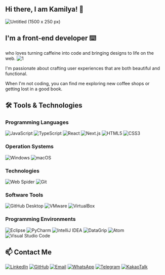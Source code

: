 ## Hi there, I am Kamilya! 👀
![Untitled (1500 x 250 px)](https://github.com/user-attachments/assets/92d139af-6aaa-41a5-ac38-ad5783b31ac4)

## I'm a front-end developer ⌨️
who loves turning caffeine into code and bringing designs to life on the web. ![1](https://github.com/user-attachments/assets/62aac9f1-9667-4a2e-a396-34d694056dde)  

I'm passionate about crafting user experiences that are both beautiful and functional. 

When I'm not coding, you can find me exploring new coffee shops or getting lost in a good book. 
## 🛠 Tools & Technologies

### Programming Languages
![JavaScript](https://img.shields.io/badge/JavaScript-F7DF1E?style=for-the-badge&logo=javascript&logoColor=black)
![TypeScript](https://img.shields.io/badge/TypeScript-3178C6?style=for-the-badge&logo=typescript&logoColor=white)
![React](https://img.shields.io/badge/React-61DAFB?style=for-the-badge&logo=react&logoColor=black)
![Next.js](https://img.shields.io/badge/Next.js-000000?style=for-the-badge&logo=next.js&logoColor=white)
![HTML5](https://img.shields.io/badge/HTML5-E34F26?style=for-the-badge&logo=html5&logoColor=white)
![CSS3](https://img.shields.io/badge/CSS3-1572B6?style=for-the-badge&logo=css3&logoColor=white)

### Operation Systems
![Windows](https://img.shields.io/badge/Windows-0078D6?style=for-the-badge&logo=windows&logoColor=white)
![macOS](https://img.shields.io/badge/macOS-000000?style=for-the-badge&logo=apple&logoColor=white)

### Technologies
![Web Spider](https://img.shields.io/badge/Web%20Spider-FF6600?style=for-the-badge&logo=web&logoColor=white)
![Git](https://img.shields.io/badge/Git-F05032?style=for-the-badge&logo=git&logoColor=white)

### Software Tools
![GitHub Desktop](https://img.shields.io/badge/GitHub%20Desktop-181717?style=for-the-badge&logo=github&logoColor=white)
![VMware](https://img.shields.io/badge/VMware-607078?style=for-the-badge&logo=vmware&logoColor=white)
![VirtualBox](https://img.shields.io/badge/VirtualBox-183A61?style=for-the-badge&logo=virtualbox&logoColor=white)

### Programming Environments
![Eclipse](https://img.shields.io/badge/Eclipse-2C2255?style=for-the-badge&logo=eclipse&logoColor=white)
![PyCharm](https://img.shields.io/badge/PyCharm-21D789?style=for-the-badge&logo=pycharm&logoColor=white)
![IntelliJ IDEA](https://img.shields.io/badge/IntelliJ%20IDEA-000000?style=for-the-badge&logo=intellij-idea&logoColor=white)
![DataGrip](https://img.shields.io/badge/DataGrip-000000?style=for-the-badge&logo=datagrip&logoColor=white)
![Atom](https://img.shields.io/badge/Atom-66595C?style=for-the-badge&logo=atom&logoColor=white)
![Visual Studio Code](https://img.shields.io/badge/VS%20Code-0078D4?style=for-the-badge&logo=visual%20studio%20code&logoColor=white)

## 📫 Contact Me
[![LinkedIn](https://img.shields.io/badge/LinkedIn-0A66C2?style=for-the-badge&logo=linkedin&logoColor=white)](https://www.linkedin.com/in/kamilyazhab/)
[![GitHub](https://img.shields.io/badge/GitHub-181717?style=for-the-badge&logo=github&logoColor=white)](https://github.com/kamzh) 
[![Email](https://img.shields.io/badge/Email-D14836?style=for-the-badge&logo=gmail&logoColor=white)](mailto:zhabkamilya@gmail.com)
[![WhatsApp](https://img.shields.io/badge/WhatsApp-25D366?style=for-the-badge&logo=whatsapp&logoColor=white)](https://wa.me/+821044929099)
[![Telegram](https://img.shields.io/badge/Telegram-2CA5E0?style=for-the-badge&logo=telegram&logoColor=white)](https://t.me/zhabkamilya)
[![KakaoTalk](https://img.shields.io/badge/KakaoTalk-FFCD00?style=for-the-badge&logo=kakaotalk&logoColor=black)](https://open.kakao.com/o/sDWH5PMg)


